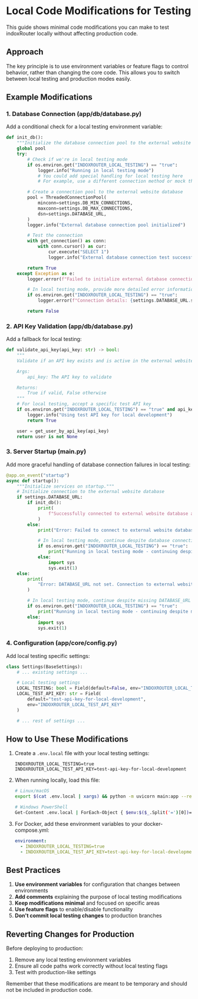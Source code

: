 # Local Code Modifications for Testing

This guide shows minimal code modifications you can make to test indoxRouter locally without affecting production code.

## Approach

The key principle is to use environment variables or feature flags to control behavior, rather than changing the core code. This allows you to switch between local testing and production modes easily.

## Example Modifications

### 1. Database Connection (app/db/database.py)

Add a conditional check for a local testing environment variable:

```python
def init_db():
    """Initialize the database connection pool to the external website database."""
    global pool
    try:
        # Check if we're in local testing mode
        if os.environ.get("INDOXROUTER_LOCAL_TESTING") == "true":
            logger.info("Running in local testing mode")
            # You could add special handling for local testing here
            # For example, use a different connection method or mock the database

        # Create a connection pool to the external website database
        pool = ThreadedConnectionPool(
            minconn=settings.DB_MIN_CONNECTIONS,
            maxconn=settings.DB_MAX_CONNECTIONS,
            dsn=settings.DATABASE_URL,
        )
        logger.info("External database connection pool initialized")

        # Test the connection
        with get_connection() as conn:
            with conn.cursor() as cur:
                cur.execute("SELECT 1")
                logger.info("External database connection test successful")

        return True
    except Exception as e:
        logger.error(f"Failed to initialize external database connection: {e}")

        # In local testing mode, provide more detailed error information
        if os.environ.get("INDOXROUTER_LOCAL_TESTING") == "true":
            logger.error(f"Connection details: {settings.DATABASE_URL.split('@')[1] if '@' in settings.DATABASE_URL else settings.DATABASE_URL}")

        return False
```

### 2. API Key Validation (app/db/database.py)

Add a fallback for local testing:

```python
def validate_api_key(api_key: str) -> bool:
    """
    Validate if an API key exists and is active in the external website database.

    Args:
        api_key: The API key to validate

    Returns:
        True if valid, False otherwise
    """
    # For local testing, accept a specific test API key
    if os.environ.get("INDOXROUTER_LOCAL_TESTING") == "true" and api_key == "test-api-key-for-local-development":
        logger.info("Using test API key for local development")
        return True

    user = get_user_by_api_key(api_key)
    return user is not None
```

### 3. Server Startup (main.py)

Add more graceful handling of database connection failures in local testing:

```python
@app.on_event("startup")
async def startup():
    """Initialize services on startup."""
    # Initialize connection to the external website database
    if settings.DATABASE_URL:
        if init_db():
            print(
                f"Successfully connected to external website database at {settings.DATABASE_URL.split('@')[1] if '@' in settings.DATABASE_URL else settings.DATABASE_URL}"
            )
        else:
            print("Error: Failed to connect to external website database.")

            # In local testing mode, continue despite database connection failure
            if os.environ.get("INDOXROUTER_LOCAL_TESTING") == "true":
                print("Running in local testing mode - continuing despite database error")
            else:
                import sys
                sys.exit(1)
    else:
        print(
            "Error: DATABASE_URL not set. Connection to external website database is required."
        )

        # In local testing mode, continue despite missing DATABASE_URL
        if os.environ.get("INDOXROUTER_LOCAL_TESTING") == "true":
            print("Running in local testing mode - continuing despite missing DATABASE_URL")
        else:
            import sys
            sys.exit(1)
```

### 4. Configuration (app/core/config.py)

Add local testing specific settings:

```python
class Settings(BaseSettings):
    # ... existing settings ...

    # Local testing settings
    LOCAL_TESTING: bool = Field(default=False, env="INDOXROUTER_LOCAL_TESTING")
    LOCAL_TEST_API_KEY: str = Field(
        default="test-api-key-for-local-development",
        env="INDOXROUTER_LOCAL_TEST_API_KEY"
    )

    # ... rest of settings ...
```

## How to Use These Modifications

1. Create a `.env.local` file with your local testing settings:

   ```
   INDOXROUTER_LOCAL_TESTING=true
   INDOXROUTER_LOCAL_TEST_API_KEY=test-api-key-for-local-development
   ```

2. When running locally, load this file:

   ```bash
   # Linux/macOS
   export $(cat .env.local | xargs) && python -m uvicorn main:app --reload

   # Windows PowerShell
   Get-Content .env.local | ForEach-Object { $env:$($_.Split('=')[0])=$_.Split('=')[1] }; python -m uvicorn main:app --reload
   ```

3. For Docker, add these environment variables to your docker-compose.yml:
   ```yaml
   environment:
     - INDOXROUTER_LOCAL_TESTING=true
     - INDOXROUTER_LOCAL_TEST_API_KEY=test-api-key-for-local-development
   ```

## Best Practices

1. **Use environment variables** for configuration that changes between environments
2. **Add comments** explaining the purpose of local testing modifications
3. **Keep modifications minimal** and focused on specific areas
4. **Use feature flags** to enable/disable functionality
5. **Don't commit local testing changes** to production branches

## Reverting Changes for Production

Before deploying to production:

1. Remove any local testing environment variables
2. Ensure all code paths work correctly without local testing flags
3. Test with production-like settings

Remember that these modifications are meant to be temporary and should not be included in production code.
